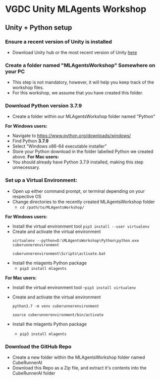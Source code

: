 # VGDC Unity MLAgents Workshop

## Unity + Python setup

### Ensure a recent version of Unity is installed
- Download Unity hub or the most recent version of Unity [here](https://unity3d.com/get-unity/download) 

### Create a folder named "MLAgentsWorkshop" Somewhere on your PC
- This step is not mandatory, however, it will help you keep track of the workshop files. 
- For this workshop, we assume that you have created this folder.

### Download Python version **3.7.9**
    
- Create a folder within our MLAgentsWorkshop folder named "Python"
    
**For Windows users:** 
- Navigate to https://www.python.org/downloads/windows/
- Find Python **3.7.9**
- Select "Windows x86-64 executable installer"
- Store your Python download in the folder labelled Python we created above.
**For Mac users:**
-  You should already have Python 3.7.9 installed, making this step unnecessary. 

### Set up a Virtual Environment:

- Open up either command prompt, or terminal depending on your respective OS
- Change directories to the recently created MLAgentsWorkshop folder
    - `` cd /path/to/MLAgentsWorkshop/ ``

**For Windows users:**
- Install the virtual environment tool
    `` pip3 install --user virtualenv ``
- Create and activate the virtual environment
    ```
    virtualenv --python=D:\MLAgentsWorkshop\Python\python.exe cuberunnerenvironment

    cuberunnerenvironment\Scripts\activate.bat
    ```
- Install the mlagents Python package
    - ``pip3 install mlagents``

**For Mac users:**
- Install the virtual environment tool
    -`` pip3 install virtualenv ``

- Create and activate the virtual environment
    ```
    python3.7 -m venv cuberunnerenvironment
    
    source cuberunnerenvironment/bin/activate
    ```
- Install the mlagents Python package
    - ``pip3 install mlagents``

### Download the GitHub Repo
- Create a new folder within the MLAgentsWorkshop folder named CubeRunnerAI
- Download this Repo as a Zip file, and extract it's contents into the CubeRunnerAI folder 
